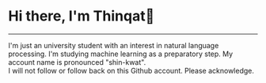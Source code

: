 # Hi there, I'm Thinqat👋
-----
I'm just an university student with an interest in natural language processing.
I'm studying machine learning as a preparatory step.
My account name is pronounced "shin-kwat". <br>
I will not follow or follow back on this Github account. Please acknowledge.
